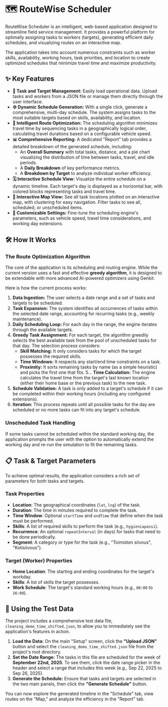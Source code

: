 # 🗺️ RouteWise Scheduler

RouteWise Scheduler is an intelligent, web-based application designed to streamline field service management. It provides a powerful platform for optimally assigning tasks to workers (targets), generating efficient daily schedules, and visualizing routes on an interactive map.

The application takes into account numerous constraints such as worker skills, availability, working hours, task priorities, and location to create optimized schedules that minimize travel time and maximize productivity.

## ✨ Key Features

-   **🎯 Task and Target Management:** Easily load operational data. Upload tasks and workers from a JSON file or manage them directly through the user interface.
-   **⚙️ Dynamic Schedule Generation:** With a single click, generate a comprehensive, multi-day schedule. The system assigns tasks to the most suitable targets based on skills, availability, and location.
-   **🚗 Intelligent Route Optimization:** The scheduling algorithm minimizes travel time by sequencing tasks in a geographically logical order, calculating travel durations based on a configurable vehicle speed.
-   **📊 Comprehensive Reporting:** A dedicated "Report" tab provides a detailed breakdown of the generated schedule, including:
    -   An **Overall Summary** with total tasks, distance, and a pie chart visualizing the distribution of time between tasks, travel, and idle periods.
    -   A **Daily Breakdown** of key performance metrics.
    -   A **Breakdown by Target** to analyze individual worker efficiency.
-   **🗓️ Interactive Schedule View:** Visualize the entire schedule on a dynamic timeline. Each target's day is displayed as a horizontal bar, with colored blocks representing tasks and travel time.
-   **📍 Interactive Map View:** See all task locations plotted on an interactive map, with clustering for easy navigation. Filter tasks to see all, scheduled, or unscheduled items.
-   **🔧 Customizable Settings:** Fine-tune the scheduling engine's parameters, such as vehicle speed, travel time considerations, and working day extensions.

## 🛠️ How It Works

### The Route Optimization Algorithm

The core of the application is its scheduling and routing engine. While the current version uses a fast and effective **greedy algorithm**, it is designed to be extendable with more advanced AI-powered optimizers using Genkit.

Here is how the current process works:

1.  **Data Ingestion:** The user selects a date range and a set of tasks and targets to be scheduled.
2.  **Task Expansion:** The system identifies all occurrences of tasks within the selected date range, accounting for recurring tasks (e.g., weekly maintenance).
3.  **Daily Scheduling Loop:** For each day in the range, the engine iterates through the available targets.
4.  **Greedy Task Assignment:** For each target, the algorithm greedily selects the best available task from the pool of unscheduled tasks for that day. The selection process considers:
    -   **Skill Matching:** It only considers tasks for which the target possesses the required skills.
    -   **Time Windows:** It respects any start/end time constraints on a task.
    -   **Proximity:** It sorts remaining tasks by name (as a simple heuristic) and picks the first one that fits.
5... **Time Calculation:** The engine calculates the travel time from the target's last known location (either their home base or the previous task) to the new task.
6.  **Schedule Validation:** A task is only added to a target's schedule if it can be completed within their working hours (including any configured extensions).
7.  **Iteration:** This process repeats until all possible tasks for the day are scheduled or no more tasks can fit into any target's schedule.

### Unscheduled Task Handling

If some tasks cannot be scheduled within the standard working day, the application prompts the user with the option to automatically extend the working day and re-run the simulation to fit the remaining tasks.

## 📋 Task & Target Parameters

To achieve optimal results, the application considers a rich set of parameters for both tasks and targets.

### Task Properties
-   **Location**: The geographical coordinates (`lat`, `lng`) of the task.
-   **Duration**: The time in minutes required to complete the task.
-   **Time Window**: Optional `startTime` and `endTime` that define when the task must be performed.
-   **Skills**: A list of required skills to perform the task (e.g., `hygieniapassi`).
-   **Recurrence**: An optional `repeatInterval` (in days) for tasks that need to be done periodically.
-   **Segment**: A category or type for the task (e.g., "Toimiston siivous", "Kotisiivous").

### Target (Worker) Properties
-   **Home Location**: The starting and ending coordinates for the target's workday.
-   **Skills**: A list of skills the target possesses.
-   **Work Schedule**: The target's standard working hours (e.g., `08:00` to `16:00`).

## 🧪 Using the Test Data

The project includes a comprehensive test data file, `cleaning_demo_time_shifted.json`, to allow you to immediately see the application's features in action.

1.  **Load the Data:** On the main "Setup" screen, click the **"Upload JSON"** button and select the `cleaning_demo_time_shifted.json` file from the project's root directory.
2.  **Set the Date Range:** The tasks in this file are scheduled for the week of **September 22nd, 2025**. To see them, click the date range picker in the header and select a range that includes this week (e.g., Sep 22, 2025 to Sep 26, 2025).
3.  **Generate the Schedule:** Ensure that tasks and targets are selected in the two main panels, then click the **"Generate Schedule"** button.

You can now explore the generated timeline in the "Schedule" tab, view routes on the "Map," and analyze the efficiency in the "Report" tab.
